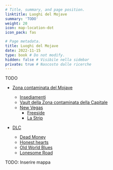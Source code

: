 ```yaml
---
# Title, summary, and page position.
linktitle: Luoghi del Mojave
summary: 'TODO'
weight: 20
icon: map-location-dot
icon_pack: fas

# Page metadata.
title: Luoghi del Mojave
date: 2022-11-15
type: book # Do not modify.
hidden: false # Visibile nella sidebar
private: true # Nascosto dalle ricerche
---
```


<div class="fnv">

TODO

- [Zona contaminata del Mojave](zona-contaminata-del-mojave) 
    - [Insediamenti](insediamenti-della-zona-contaminata-della-capitale)
    - [Vault della Zona contaminata della Capitale](vault-della-zona-contaminata-della-capitale)
    - [New Vegas](new-vegas)
      - [Freeside](freeside)
      - [La Strip](la-strip) 

- [DLC](dlc)
    - [Dead Money](dlc-dead-money) 
    - [Honest hearts](dlc-honest-hearts) 
    - [Old World Blues](dlc-old-world-blues) 
    - [Lonesome Road](dlc-lonesome-road) 


TODO: Inserire mappa

</div>